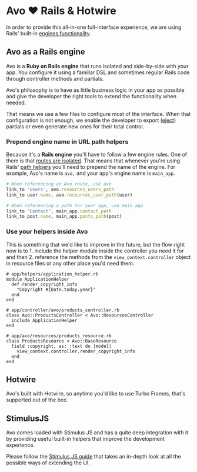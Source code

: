 # Avo ❤️ Rails & Hotwire

In order to provide this all-in-one full-interface experience, we are using Rails' built-in [engines functionality](https://guides.rubyonrails.org/engines.html).

## Avo as a Rails engine

Avo is a **Ruby on Rails engine** that runs isolated and side-by-side with your app. You configure it using a familiar DSL and sometimes regular Rails code through controller methods and partials.

Avo's philosophy is to have as little business logic in your app as possible and give the developer the right tools to extend the functionality when needed.

That means we use a few files to configure most of the interface. When that configuration is not enough, we enable the developer to export ([eject](./customization#eject-views)) partials or even generate new ones for their total control.

### Prepend engine name in URL path helpers

Because it's a **Rails engine** you'll have to follow a few engine rules. One of them is that [routes are isolated](https://guides.rubyonrails.org/engines.html#routes). That means that whenever you're using Rails' [path helpers](https://guides.rubyonrails.org/routing.html#generating-paths-and-urls-from-code) you'll need to prepend the name of the engine. For example, Avo's name is `avo,` and your app's engine name is `main_app`.

```ruby
# When referencing an Avo route, use avo
link_to 'Users', avo.resources_users_path
link_to user.name, avo.resources_user_path(user)

# When referencing a path for your app, use main_app
link_to "Contact", main_app.contact_path
link_to post.name, main_app.posts_path(post)
```

### Use your helpers inside Avo

This is something that we'd like to improve in the future, but the flow right now is to 1. include the helper module inside the controller you need it for and then 2. reference the methods from the `view_context.controller` object in resource files or any other place you'd need them.

```ruby{3-5,10,16}
# app/helpers/application_helper.rb
module ApplicationHelper
  def render_copyright_info
    "Copyright #{Date.today.year}"
  end
end

# app/controller/avo/products_controller.rb
class Avo::ProductsController < Avo::ResourcesController
  include ApplicationHelper
end

# app/avo/resources/products_resource.rb
class ProductsResource < Avo::BaseResource
  field :copyright, as: :text do |model|
    view_context.controller.render_copyright_info
  end
end
```

## Hotwire

Avo's built with Hotwire, so anytime you'd like to use Turbo Frames, that's supported out of the box.

## StimulusJS

Avo comes loaded with Stimulus JS and has a quite deep integration with it by providing useful built-in helpers that improve the development experience.

Please follow the [Stimulus JS guide](./stimulus-integration.md ) that takes an in-depth look at all the possible ways of extending the UI.
